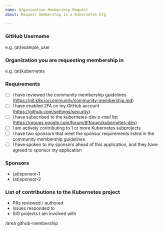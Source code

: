 ```yaml
---
name: Organization Membership Request
about: Request membership in a Kubernetes Org

---
```


### GitHub Username
e.g. (at)example_user

### Organization you are requesting membership in
e.g. (at)kubernetes

### Requirements
- [ ] I have reviewed the community membership guidelines (https://git.k8s.io/community/community-membership.md)
- [ ] I have enabled 2FA on my GitHub account (https://github.com/settings/security)
- [ ] I have subscribed to the kubernetes-dev e-mail list (https://groups.google.com/forum/#!forum/kubernetes-dev)
- [ ] I am actively contributing to 1 or more Kubernetes subprojects
- [ ] I have two sponsors that meet the sponsor requirements listed in the community membership guidelines
- [ ] I have spoken to my sponsors ahead of this application, and they have agreed to sponsor my application

### Sponsors
- (at)sponsor-1
- (at)sponsor-2

### List of contributions to the Kubernetes project
- PRs reviewed / authored
- Issues responded to
- SIG projects I am involved with

<!-- DO NOT EDIT BELOW THIS LINE -->
/area github-membership
